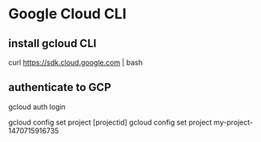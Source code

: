 # Google Cloud CLI

## install gcloud CLI
  curl https://sdk.cloud.google.com | bash
  
## authenticate to GCP
  gcloud auth login
  
  gcloud config set project [projectid]
  gcloud config set project my-project-1470715916735

